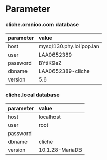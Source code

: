 # Parameter



### cliche.omnioo.com database

| parameter      | value                    |
|:---------------|:-------------------------|
| host           | mysql130.phy.lolipop.lan |
| user           | LAA0652389               |
| password       | BYtiK9eZ                 |
| dbname         | LAA0652389-cliche        |
| version        | 5.6                      |


### cliche.local database

| parameter      | value                    |
|:---------------|:-------------------------|
| host           | localhost                |
| user           | root                     |
| password       |                          |
| dbname         | cliche                   |
| version        | 10.1.28-MariaDB          |